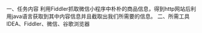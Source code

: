一、任务内容
  利用Fiddler抓取微信小程序中朴朴的商品信息，得到http网站后利用java语言获取到其中内容信息并且截取出我们所需要的信息。
二、所需工具
  IDEA、Fiddler、微信、谷歌浏览器
